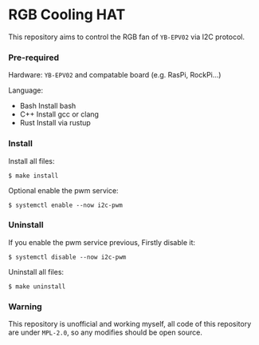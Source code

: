 # RGB Cooling HAT

This repository aims to control the RGB fan of
`YB-EPV02` via I2C protocol.

### Pre-required

Hardware:
`YB-EPV02` and compatable board
(e.g. RasPi, RockPi...)

Language:
- Bash  Install bash
- C++   Install gcc or clang
- Rust  Install via rustup

### Install

Install all files:

``` shell
$ make install
```

Optional enable the pwm service:

``` shell
$ systemctl enable --now i2c-pwm
```

### Uninstall

If you enable the pwm service previous,
Firstly disable it:

``` shell
$ systemctl disable --now i2c-pwm
```

Uninstall all files:

``` shell
$ make uninstall
```

### Warning

This repository is unofficial and working myself,
all code of this repository are under `MPL-2.0`,
so any modifies should be open source.
